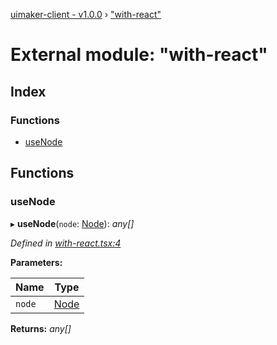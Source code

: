 [uimaker-client - v1.0.0](../README.md) › ["with-react"](_with_react_.md)

# External module: "with-react"

## Index

### Functions

* [useNode](_with_react_.md#usenode)

## Functions

###  useNode

▸ **useNode**(`node`: [Node](../interfaces/_uimaker_.node.md)): *any[]*

*Defined in [with-react.tsx:4](https://github.com/yadomi/node-red-contrib-uimaker/blob/431be5f/client/src/with-react.tsx#L4)*

**Parameters:**

Name | Type |
------ | ------ |
`node` | [Node](../interfaces/_uimaker_.node.md) |

**Returns:** *any[]*
